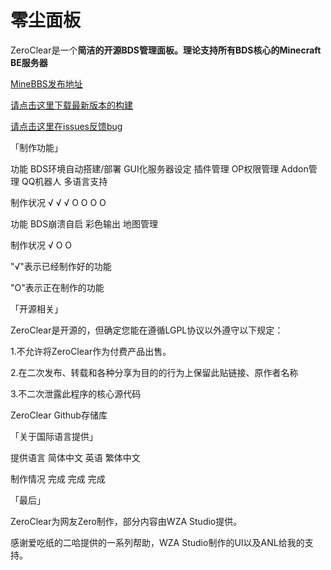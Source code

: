 # 零尘面板
ZeroClear是一个**简洁的开源BDS管理面板。**理论支持**所有BDS核心的Minecraft BE服务器**

[MineBBS发布地址](https://www.minebbs.com/resources/zeroclear.1820/)

[请点击这里下载最新版本的构建](https://https://github.com/Litezero/ZeroClear-Manager/releases)

[请点击这里在issues反馈bug](https://https://github.com/Litezero/ZeroClear-Manager/issues)

「制作功能」

功能	BDS环境自动搭建/部署	GUI化服务器设定	插件管理	OP权限管理	Addon管理	QQ机器人	多语言支持

制作状况	√	√	√	O	O	O	O

功能	BDS崩溃自启	彩色输出	地图管理					

制作状况	√	O	O					

"√"表示已经制作好的功能

"O"表示正在制作的功能

「开源相关」

ZeroClear是开源的，但确定您能在遵循LGPL协议以外遵守以下规定：

1.不允许将ZeroClear作为付费产品出售。

2.在二次发布、转载和各种分享为目的的行为上保留此贴链接、原作者名称

3.不二次泄露此程序的核心源代码

ZeroClear Github存储库

「关于国际语言提供」

提供语言	简体中文	英语	繁体中文

制作情况	完成	完成	完成

「最后」

ZeroClear为网友Zero制作，部分内容由WZA Studio提供。

感谢爱吃纸的二哈提供的一系列帮助，WZA Studio制作的UI以及ANL给我的支持。
